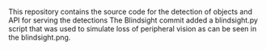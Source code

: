 This repository contains the source code for the detection of objects and API for serving the detections 
The Blindsight commit added a blindsight.py script that was used to simulate loss of peripheral vision as can be seen in the blindsight.png.
